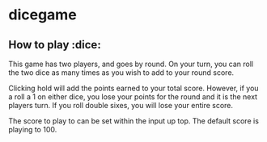 # dicegame

## How to play :dice:

This game has two players, and goes by round. On your turn, you can roll the two dice as many times as you wish to add to your round score. 

Clicking hold will add the points earned to your total score. However, if you a roll a 1 on either dice, you lose your points for the round and it is the next players turn. If you roll double sixes, you will lose your entire score. 

The score to play to can be set within the input up top. The default score is playing to 100.
